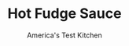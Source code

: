 ---
layout: ../../layouts/MarkdownPostLayout.astro
title: Hot Fudge Sauce
author: America's Test Kitchen
pubDate: 2023-03-15
description: "This is the classic ice cream sundae topping."
image_url: https://res.cloudinary.com/hksqkdlah/image/upload/ar_1:1,c_fill,dpr_2.0,f_auto,fl_lossy.progressive.strip_profile,g_faces:auto,q_auto:low,w_344/4609_sfs-cakewsauce
tags: ["Desserts or Baked Goods","Chocolate","Sauces","Cook's Extras"]
calories: 2994
protein: 1
carbohydrates: 46
fats: 
fiber: 2
ingredients: ["10 ounces, semisweet chocolate, chopped","1/3 cup (1 ounce), Dutch-processed cocoa powder, sifted","3/4 cup, light corn syrup","1/3 cup (2⅓ ounces), sugar","1/3 cup, heavy cream","1/3 cup, water","Pinch, table salt","3 tablespoons, unsalted butter, cut into 1/4-inch pieces","1 teaspoon, vanilla extract"]
serves: 10
time: "20 minutes"
instructions: ["Microwave the chocolate, whisking often, until melted and smooth, 1 to 3 minutes. Whisk in the cocoa until dissolved.","Meanwhile, simmer the corn syrup, sugar, cream, water, and salt in a medium saucepan over medium heat, stirring frequently, until thickened, about 4 minutes.","Off the heat, whisk in the butter and vanilla. Cool the mixture slightly, about 2 minutes, before whisking in the melted chocolate until smooth. Serve warm.","To Make Ahead- The sauce can be refrigerated in an airtight container for up to 10 days. Reheat in a small saucepan over low heat or microwave, stirring often, until warm and smooth, 1 to 3 minutes."]
nutrition: ["182 mg Potassium","64 mg Phosphorus","22 mg Calcium","1 mg Iron","47 mg Magnesium","38 mg Sodium","15 g Fat","4 g Monounsaturated","20 mg Cholesterol","9 g Saturated","2 g Fiber","5 µg Folate (food)","42 g Sugars","2 µg Vitamin K","19 g Water","46 g Carbs","5 µg Folate equivalent (total)","1 g Protein","61 µg Vitamin A","299 kcal Energy","41 g Sugars, added","2994 calories"]
notes: "This is the classic ice cream sundae topping. Sifting the cocoa powder prevents lumps from forming in the sauce. Semisweet chocolate chips can be used in place of the chopped chocolate."
---